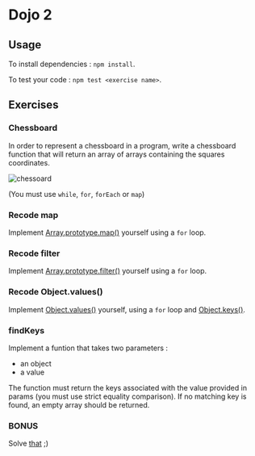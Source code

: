 # Dojo 2

## Usage

To install dependencies : `npm install`.

To test your code : `npm test <exercise name>`.

## Exercises

### Chessboard

In order to represent a chessboard in a program, write a chessboard function that will return an array of arrays containing the squares coordinates.

![chessoard](https://www.chess-poster.com/english/learn_chess/notation/images/coordinates_2.gif)

(You must use `while`, `for`, `forEach` or `map`)

### Recode map

Implement [Array.prototype.map()](https://developer.mozilla.org/en-US/docs/Web/JavaScript/Reference/Global_Objects/Array/map) yourself using a `for` loop.

### Recode filter

Implement [Array.prototype.filter()](https://developer.mozilla.org/en-US/docs/Web/JavaScript/Reference/Global_Objects/Array/filter) yourself using a `for` loop.


### Recode Object.values()

Implement [Object.values()](https://developer.mozilla.org/en-US/docs/Web/JavaScript/Reference/Global_objects/Object/values) yourself, using a `for` loop and [Object.keys()](https://developer.mozilla.org/en-US/docs/Web/JavaScript/Reference/Global_Objects/Object/keys).

### findKeys

Implement a funtion that takes two parameters : 
- an object
- a value

The function must return the keys associated with the value provided in params (you must use strict equality comparison). If no matching key is found, an empty array should be returned.

### BONUS

Solve [that](https://questionsacm.isograd.com/codecontest/pdf/237_YaHourtsCOLOre_en.pdf) ;)
